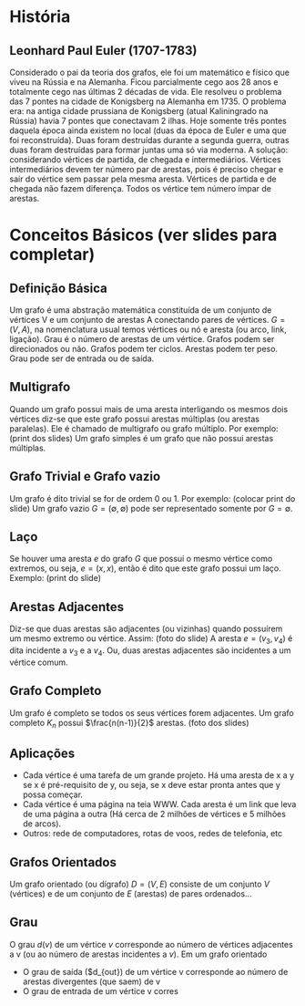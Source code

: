 # História
## Leonhard Paul Euler (1707-1783)
Considerado o pai da teoria dos grafos, ele foi um matemático e físico que viveu na Rússia e na Alemanha. Ficou parcialmente cego aos 28 anos e totalmente cego nas últimas 2 décadas de vida. Ele resolveu o problema das 7 pontes na cidade de Konigsberg na Alemanha em 1735.
O problema era: na antiga cidade prussiana de Konigsberg (atual Kaliningrado na Rússia) havia 7 pontes que conectavam 2 ilhas. Hoje somente três pontes daquela época ainda existem no local (duas da época de Euler e uma que foi reconstruída). Duas foram destruídas durante a segunda guerra, outras duas foram destruídas para formar juntas uma só via moderna.
A solução: considerando vértices de partida, de chegada e intermediários. Vértices intermediários devem ter número par de arestas, pois é preciso chegar e sair do vértice sem passar pela mesma aresta. Vértices de partida e de chegada não fazem diferença. Todos os vértice tem número ímpar de arestas.
# Conceitos Básicos (ver slides para completar)
## Definição Básica
Um grafo é uma abstração matemática constituída de um conjunto de vértices V e um conjunto de arestas A conectando pares de vértices. $G = (V, A)$, na nomenclatura usual temos vértices ou nó e aresta (ou arco, link, ligação). Grau é o número de arestas de um vértice.
Grafos podem ser direcionados ou não. Grafos podem ter ciclos. Arestas podem ter peso. Grau pode ser de entrada ou de saída.
## Multigrafo
Quando um grafo possui mais de uma aresta interligando os mesmos dois vértices diz-se que este grafo possui arestas múltiplas (ou arestas paralelas). Ele é chamado de multigrafo ou grafo múltiplo. Por exemplo:
(print dos slides)
Um grafo simples é um grafo que não possui arestas múltiplas.
## Grafo Trivial e Grafo vazio
Um grafo é dito trivial se for de ordem 0 ou 1. Por exemplo:
(colocar print do slide)
Um grafo vazio $G = (\emptyset, \emptyset)$ pode ser representado somente por $G = \emptyset$. 
## Laço
Se houver uma aresta $e$ do grafo $G$ que possui o mesmo vértice como extremos, ou seja, $e=(x,x)$, então é dito que este grafo possui um laço. Exemplo:
(print do slide)
## Arestas Adjacentes
Diz-se que duas arestas são adjacentes (ou vizinhas) quando possuírem um mesmo extremo ou vértice. Assim:
(foto do slide)
A aresta $e = (v_3, v_4)$ é dita incidente a $v_3$ e a $v_4$. Ou, duas arestas adjacentes são incidentes a um vértice comum.
## Grafo Completo
Um grafo é completo se todos os seus vértices forem adjacentes. Um grafo completo $K_n$ possui $\frac{n(n-1)}{2}$ arestas.
(foto dos slides)
## Aplicações
- Cada vértice é uma tarefa de um grande projeto. Há uma aresta de x a y se x é pré-requisito de y, ou seja, se x deve estar pronta antes que y possa começar.
- Cada vértice é uma página na teia WWW. Cada aresta é um link que leva de uma página a outra (Há cerca de 2 milhões de vértices e 5 milhões de arcos).
- Outros: rede de computadores, rotas de voos, redes de telefonia, etc
## Grafos Orientados
Um grafo orientado (ou dígrafo) $D = (V, E)$ consiste de um conjunto $V$ (vértices) e de um conjunto de $E$ (arestas) de pares ordenados...
## Grau
O grau $d(v)$ de um vértice $v$ corresponde ao número de vértices adjacentes a v (ou ao número de arestas incidentes a $v$).
Em um grafo orientado
- O grau de saída ($d_{out}) de um vértice v corresponde ao número de arestas divergentes (que saem) de v
- O grau de entrada de um vértice v corres